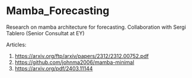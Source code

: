 # Mamba_Forecasting
Research on mamba architecture for forecasting. Collaboration with Sergi Tablero (Senior Consultat at EY)

Articles:
1. https://arxiv.org/ftp/arxiv/papers/2312/2312.00752.pdf
2. https://github.com/johnma2006/mamba-minimal
3. https://arxiv.org/pdf/2403.11144
